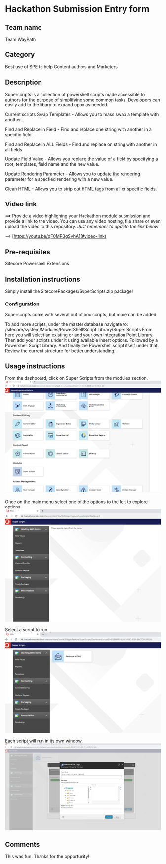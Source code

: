﻿# Hackathon Submission Entry form

## Team name
Team WayPath

## Category
Best use of SPE to help Content authors and Marketers

## Description
Superscripts is a collection of powershell scripts made accessible to authors for the purpose of simplifying some common tasks.  Developers can easily add to the libary to expand upon as needed.

Current scripts
Swap Templates - Allows you to mass swap a template with another.

Find and Replace in Field - Find and replace one string with another in a specific field.

Find and Replace in ALL Fields - Find and replace on string with another in all fields.

Update Field Value - Allows you replace the value of a field by specifying a root, templates, field name and the new value.

Update Rendering Parameter - Allows you to update the rendering parameter for a specfied rendering with a new value.

Clean HTML - Allows you to strip out HTML tags from all or specific fields.


## Video link
⟹ Provide a video highlighing your Hackathon module submission and provide a link to the video. You can use any video hosting, file share or even upload the video to this repository. _Just remember to update the link below_

⟹ [https://youtu.be/qF0MP3gSvhA](#video-link)



## Pre-requisites
Sitecore Powershell Extensions

## Installation instructions
Simply install the SitecorePackages/SuperScripts.zip package!

### Configuration
Superscripts come with several out of box scripts, but more can be added.

To add more scripts, under the master database navigate to: /sitecore/system/Modules/PowerShell/Script Library/Super Scripts
From here you will select an existing or add your own Integration Point Library.  Then add your scripts under it using available insert options.  Followed by a Powershell Script Library.
And finally the Powershell script itself under that.  Review the current structure for better understanding.

## Usage instructions
From the dashboard, click on Super Scripts from the modules section.
![Dashboard](images/1_dashboard.png?raw=true "Dashboard")

Once on the main menu select one of the options to the left to explore options.
![Dashboard](images/2_mainmenu.png?raw=true "Main Menu")

Select a script to run.
![Dashboard](images/3_script.png?raw=true "Script")

Each script will run in its own window.
![Dashboard](images/4_scriptload.png?raw=true "Script Load")

## Comments
This was fun.  Thanks for the opportunity!